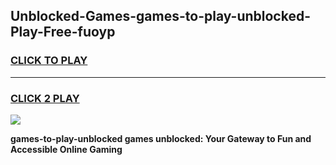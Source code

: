 
## Unblocked-Games-games-to-play-unblocked-Play-Free-fuoyp
<h3>
<a href="https://premium76.site?title=games-to-play-unblocked&ref=17A">CLICK TO PLAY</a></h3>
<hr>

<h3>
<a href="https://premium76.site?title=games-to-play-unblocked&ref=17A">CLICK 2 PLAY</a>
  
</h3>

<a href="https://premium76.site?title=games-to-play-unblocked&ref=17A"><img src="https://clearcache.store/games.png"></a>


**games-to-play-unblocked games unblocked: Your Gateway to Fun and Accessible Online Gaming**
